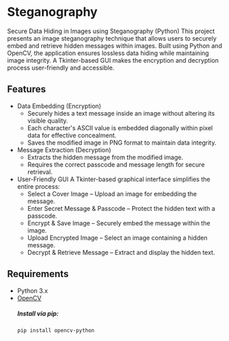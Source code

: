 # Steganography
Secure Data Hiding in Images using Steganography (Python)
This project presents an image steganography technique that allows users to securely embed and retrieve hidden messages within images. Built using Python and OpenCV, the application ensures lossless data hiding while maintaining image integrity. A Tkinter-based GUI makes the encryption and decryption process user-friendly and accessible.

## Features
- Data Embedding (Encryption)
  - Securely hides a text message inside an image without altering its visible quality.
  - Each character's ASCII value is embedded diagonally within pixel data for effective concealment.
  - Saves the modified image in PNG format to maintain data integrity.
- Message Extraction (Decryption)
  - Extracts the hidden message from the modified image.
  - Requires the correct passcode and message length for secure retrieval.
- User-Friendly GUI
A Tkinter-based graphical interface simplifies the entire process:
  - Select a Cover Image – Upload an image for embedding the message.
  - Enter Secret Message & Passcode – Protect the hidden text with a passcode.
  - Encrypt & Save Image – Securely embed the message within the image.
  - Upload Encrypted Image – Select an image containing a hidden message.
  - Decrypt & Retrieve Message – Extract and display the hidden text.

## Requirements
- Python 3.x
- [OpenCV](https://pypi.org/project/opencv-python/)
  ##### Install via pip:
    ```sh
    pip install opencv-python


